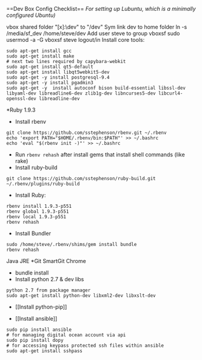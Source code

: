 ==Dev Box Config Checklist==
_For setting up Lubuntu, which is a minimally configured Ubuntu)_

vbox shared folder "[x]:\dev" to "/dev"
Sym link dev to home folder
  ln -s /media/sf_dev /home/steve/dev
Add user steve to group vboxsf
  sudo usermod -a -G vboxsf steve
logout/in
Install core tools:
```
sudo apt-get install gcc
sudo apt-get install make
# next two lines required by capybara-webkit
sudo apt-get install qt5-default
sudo apt-get install libqt5webkit5-dev
sudo apt-get -y install postgresql-9.4
sudo apt-get -y install pgadmin3
sudo apt-get -y  install autoconf bison build-essential libssl-dev libyaml-dev libreadline6-dev zlib1g-dev libncurses5-dev libcurl4-openssl-dev libreadline-dev
```
*Ruby 1.9.3
  * Install rbenv
```
git clone https://github.com/sstephenson/rbenv.git ~/.rbenv
echo 'export PATH="$HOME/.rbenv/bin:$PATH"' >> ~/.bashrc
echo 'eval "$(rbenv init -)"' >> ~/.bashrc
```
  * Run `rbenv rehash` after install gems that install shell commands (like rake)
  * Install ruby-build
```
git clone https://github.com/sstephenson/ruby-build.git ~/.rbenv/plugins/ruby-build
```
  * Install Ruby: 
```
rbenv install 1.9.3-p551
rbenv global 1.9.3-p551
rbenv local 1.9.3-p551
rbenv rehash
```
* Install Bundler
```
sudo /home/steve/.rbenv/shims/gem install bundle
rbenv rehash
```
Java JRE
*Git
SmartGit
Chrome
* bundle install
* Install python 2.7 & dev libs
```
python 2.7 from package manager
sudo apt-get install python-dev libxml2-dev libxslt-dev
```
* [[Install python-pip]]

* [[Install ansible]]
```
sudo pip install ansible
# for managing digital ocean account via api
sudo pip install dopy
# for accessing keypass protected ssh files within ansible
sudo apt-get install sshpass
```
